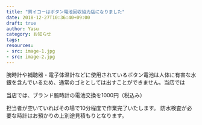 ```yaml
---
title: "質イコーはボタン電池回収協力店になりました"
date: 2018-12-27T10:36:40+09:00
draft: true
author: Yasu
category: お知らせ
tags:
resources:
- src: image-1.jpg
- src: image-2.jpg
---
```


腕時計や補聴器・電子体温計などに使用されているボタン電池は人体に有害な水銀を含んでいるため、通常のゴミとしては出すことができません。当店では

当店では、ブランド腕時計の電池交換を1000円（税込み）

担当者が空いていればその場で10分程度で作業完了いたします。
防水検査が必要な時計はお預かりの上別途見積もりとなります。
